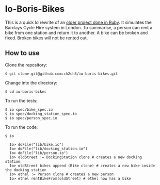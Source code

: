 Io-Boris-Bikes
==============
This is a quick Io rewrite of an [older project done in Ruby](https://github.com/ch2ch3/boris-bikes-the-second). It simulates the Barclays Cycle Hire system in London. To summarise, a person can rent a bike from one station and return it to another. A bike can be broken and fixed. Broken bikes will not be rented out.

How to use
----------
Clone the repository:
```shell
$ git clone git@github.com:ch2ch3/io-boris-bikes.git
```

Change into the directory:
```shell
$ cd io-boris-bikes
```

To run the tests:
```shell
$ io spec/bike_spec.io
$ io spec/docking_station_spec.io
$ io spec/person_spec.io
```

To run the code:
```shell
$ io

  Io> doFile("lib/bike.io")
  Io> doFile("lib/docking_station.io")
  Io> doFile("lib/person.io")
  Io> oldStreet := DockingStation clone # creates a new docking station
  Io> oldStreet bikes append (Bike clone) # creates a new bike inside the docking station
  Io> ethel := Person clone # creates a new person
  Io> ethel rentBikeFrom(oldStreet) # ethel now has a bike
```